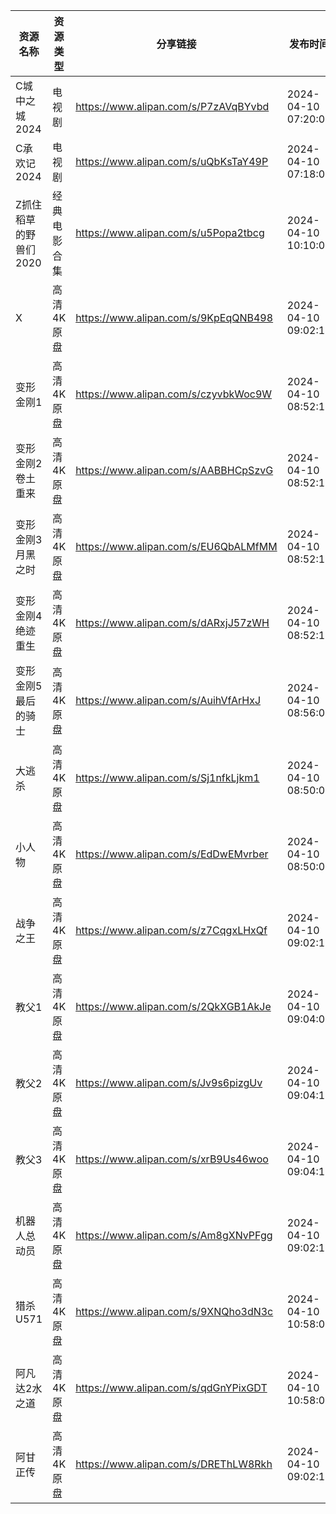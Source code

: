 | 资源名称          | 资源类型   | 分享链接                                 | 发布时间                |
| ------------- | ------ | ------------------------------------ | ------------------- |
| C城中之城2024     | 电视剧    | https://www.alipan.com/s/P7zAVqBYvbd | 2024-04-10 07:20:09 |
| C承欢记2024      | 电视剧    | https://www.alipan.com/s/uQbKsTaY49P | 2024-04-10 07:18:09 |
| Z抓住稻草的野兽们2020 | 经典电影合集 | https://www.alipan.com/s/u5Popa2tbcg | 2024-04-10 10:10:09 |
| X             | 高清4K原盘 | https://www.alipan.com/s/9KpEqQNB498 | 2024-04-10 09:02:13 |
| 变形金刚1         | 高清4K原盘 | https://www.alipan.com/s/czyvbkWoc9W | 2024-04-10 08:52:15 |
| 变形金刚2卷土重来     | 高清4K原盘 | https://www.alipan.com/s/AABBHCpSzvG | 2024-04-10 08:52:17 |
| 变形金刚3月黑之时     | 高清4K原盘 | https://www.alipan.com/s/EU6QbALMfMM | 2024-04-10 08:52:18 |
| 变形金刚4绝迹重生     | 高清4K原盘 | https://www.alipan.com/s/dARxjJ57zWH | 2024-04-10 08:52:19 |
| 变形金刚5最后的骑士    | 高清4K原盘 | https://www.alipan.com/s/AuihVfArHxJ | 2024-04-10 08:56:06 |
| 大逃杀           | 高清4K原盘 | https://www.alipan.com/s/Sj1nfkLjkm1 | 2024-04-10 08:50:08 |
| 小人物           | 高清4K原盘 | https://www.alipan.com/s/EdDwEMvrber | 2024-04-10 08:50:09 |
| 战争之王          | 高清4K原盘 | https://www.alipan.com/s/z7CqgxLHxQf | 2024-04-10 09:02:15 |
| 教父1           | 高清4K原盘 | https://www.alipan.com/s/2QkXGB1AkJe | 2024-04-10 09:04:09 |
| 教父2           | 高清4K原盘 | https://www.alipan.com/s/Jv9s6pizgUv | 2024-04-10 09:04:10 |
| 教父3           | 高清4K原盘 | https://www.alipan.com/s/xrB9Us46woo | 2024-04-10 09:04:11 |
| 机器人总动员        | 高清4K原盘 | https://www.alipan.com/s/Am8gXNvPFgg | 2024-04-10 09:02:16 |
| 猎杀U571        | 高清4K原盘 | https://www.alipan.com/s/9XNQho3dN3c | 2024-04-10 10:58:07 |
| 阿凡达2水之道       | 高清4K原盘 | https://www.alipan.com/s/qdGnYPixGDT | 2024-04-10 10:58:08 |
| 阿甘正传          | 高清4K原盘 | https://www.alipan.com/s/DREThLW8Rkh | 2024-04-10 09:02:17 |
